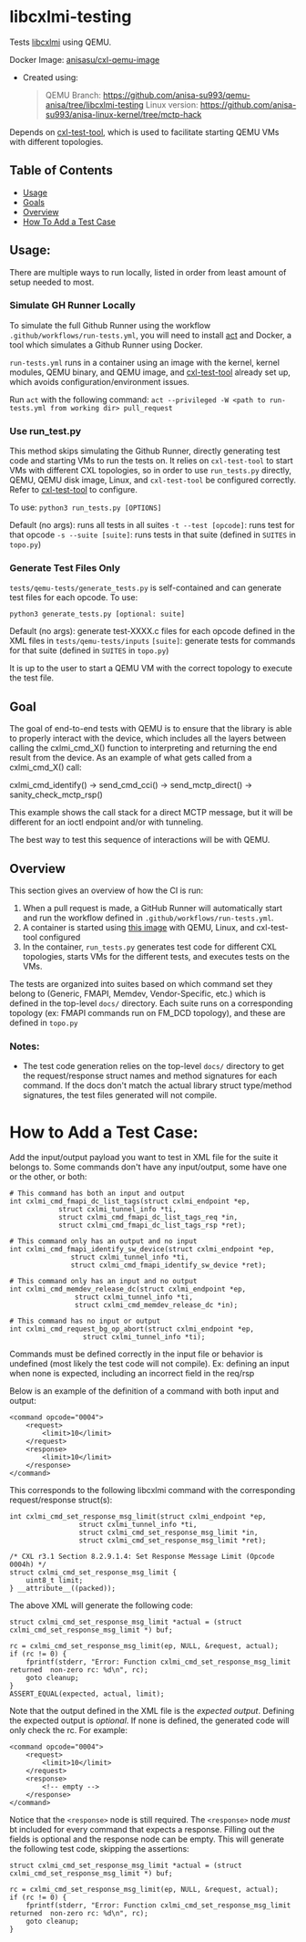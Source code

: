 # libcxlmi-testing
Tests [libcxlmi](https://github.com/computexpresslink/libcxlmi) using QEMU.

Docker Image: [anisasu/cxl-qemu-image](https://hub.docker.com/repository/docker/anisasu/cxl-qemu-image/general)
- Created using:
    > QEMU Branch: https://github.com/anisa-su993/qemu-anisa/tree/libcxlmi-testing
    > Linux version: https://github.com/anisa-su993/anisa-linux-kernel/tree/mctp-hack

Depends on [cxl-test-tool](https://github.com/moking/cxl-test-tool), which is used to facilitate starting QEMU VMs with different topologies.

## Table of Contents
- [Usage](#usage)
- [Goals](#goals)
- [Overview](#overview)
- [How To Add a Test Case](#how-to-add-a-test-case)

## Usage:
There are multiple ways to run locally, listed in order from least amount of setup needed to most.

### Simulate GH Runner Locally
To simulate the full Github Runner using the workflow `.github/workflows/run-tests.yml`,
you will need to install [act](https://github.com/nektos/act/releases) and Docker, a tool which simulates
a Github Runner using Docker.

`run-tests.yml` runs in a container using an image with the kernel, kernel modules, QEMU binary, and
QEMU image, and [cxl-test-tool](https://github.com/moking/cxl-test-tool) already set up, which avoids configuration/environment issues.

Run `act` with the following command:
`act --privileged -W <path to run-tests.yml from working dir> pull_request`

### Use run_test.py
This method skips simulating the Github Runner, directly generating test code and starting
VMs to run the tests on. It relies on `cxl-test-tool` to start VMs with different CXL topologies, so in order to use `run_tests.py` directly,
QEMU, QEMU disk image, Linux, and `cxl-test-tool` be configured correctly.
Refer to [cxl-test-tool](https://github.com/moking/cxl-test-tool) to configure.

To use:
`python3 run_tests.py [OPTIONS]`

Default (no args): runs all tests in all suites
`-t --test [opcode]`: runs test for that opcode
`-s --suite [suite]`: runs tests in that suite (defined in `SUITES` in `topo.py`)

### Generate Test Files Only
`tests/qemu-tests/generate_tests.py` is self-contained and can generate test files for each opcode. To use:

`python3 generate_tests.py [optional: suite]`

Default (no args): generate test-XXXX.c files for each opcode defined in the XML files in `tests/qemu-tests/inputs`
`[suite]`: generate tests for commands for that suite (defined in `SUITES` in `topo.py`)

It is up to the user to start a QEMU VM with the correct topology to execute the test file.

## Goal
The goal of end-to-end tests with QEMU is to ensure that the library is able to properly interact with the device, which includes all the layers between calling the cxlmi_cmd_X() function to interpreting and returning the end result from the device. As an example of what gets called from a cxlmi_cmd_X() call:

cxlmi_cmd_identify() → send_cmd_cci() → send_mctp_direct() → sanity_check_mctp_rsp()

This example shows the call stack for a direct MCTP message, but it will be different for an ioctl endpoint and/or with tunneling.

The best way to test this sequence of interactions will be with QEMU.

## Overview
This section gives an overview of how the CI is run:

1. When a pull request is made, a GitHub Runner will automatically start and run the workflow defined in `.github/workflows/run-tests.yml`.
2. A container is started using [this image](https://hub.docker.com/repository/docker/anisasu/cxl-qemu-image/general) with QEMU, Linux, and cxl-test-tool configured
3. In the container, `run_tests.py` generates test code for different CXL topologies, starts VMs for the different tests, and executes tests on the VMs.

The tests are organized into suites based on which command set they belong to (Generic, FMAPI, Memdev, Vendor-Specific, etc.) which is defined in the top-level `docs/` directory. Each suite runs on a corresponding topology (ex: FMAPI commands run on FM_DCD topology), and these are defined in `topo.py`

### Notes:
- The test code generation relies on the top-level `docs/` directory to get the request/response struct names and method signatures for each command. If the docs don't match the
actual library struct type/method signatures, the test files generated will not compile.

# How to Add a Test Case:
Add the input/output payload you want to test in XML file for the suite it belongs to. Some commands don't have any input/output, some have one or the other, or both:

```
# This command has both an input and output
int cxlmi_cmd_fmapi_dc_list_tags(struct cxlmi_endpoint *ep,
			struct cxlmi_tunnel_info *ti,
			struct cxlmi_cmd_fmapi_dc_list_tags_req *in,
			struct cxlmi_cmd_fmapi_dc_list_tags_rsp *ret);

# This command only has an output and no input
int cxlmi_cmd_fmapi_identify_sw_device(struct cxlmi_endpoint *ep,
		       struct cxlmi_tunnel_info *ti,
		       struct cxlmi_cmd_fmapi_identify_sw_device *ret);

# This command only has an input and no output
int cxlmi_cmd_memdev_release_dc(struct cxlmi_endpoint *ep,
				struct cxlmi_tunnel_info *ti,
				struct cxlmi_cmd_memdev_release_dc *in);

# This command has no input or output
int cxlmi_cmd_request_bg_op_abort(struct cxlmi_endpoint *ep,
				  struct cxlmi_tunnel_info *ti);
```

Commands must be defined correctly in the input file or behavior is undefined
(most likely the test code will not compile).
Ex: defining an input when none is expected, including an incorrect field in
the req/rsp

Below is an example of the definition of a command with both input and output:
```
<command opcode="0004">
    <request>
        <limit>10</limit>
    </request>
    <response>
        <limit>10</limit>
    </response>
</command>
```
This corresponds to the following libcxlmi command with the corresponding request/response struct(s):
```
int cxlmi_cmd_set_response_msg_limit(struct cxlmi_endpoint *ep,
			     struct cxlmi_tunnel_info *ti,
			     struct cxlmi_cmd_set_response_msg_limit *in,
			     struct cxlmi_cmd_set_response_msg_limit *ret);

/* CXL r3.1 Section 8.2.9.1.4: Set Response Message Limit (Opcode 0004h) */
struct cxlmi_cmd_set_response_msg_limit {
	uint8_t limit;
} __attribute__((packed));
```
The above XML will generate the following code:

```
struct cxlmi_cmd_set_response_msg_limit *actual = (struct cxlmi_cmd_set_response_msg_limit *) buf;

rc = cxlmi_cmd_set_response_msg_limit(ep, NULL, &request, actual);
if (rc != 0) {
    fprintf(stderr, "Error: Function cxlmi_cmd_set_response_msg_limit returned  non-zero rc: %d\n", rc);
    goto cleanup;
}
ASSERT_EQUAL(expected, actual, limit);
```
Note that the output defined in the XML file is the *expected output*. Defining the expected output is *optional*. If none is defined, the generated code will only check the rc. For example:

```
<command opcode="0004">
    <request>
        <limit>10</limit>
    </request>
    <response>
        <!-- empty -->
    </response>
</command>
```
Notice that the `<response>` node is still required. The `<response>` node *must*
bt included for every command that expects a response. Filling out the fields is
optional and the response node can be empty.
This will generate the following test code, skipping the assertions:
```
struct cxlmi_cmd_set_response_msg_limit *actual = (struct cxlmi_cmd_set_response_msg_limit *) buf;

rc = cxlmi_cmd_set_response_msg_limit(ep, NULL, &request, actual);
if (rc != 0) {
    fprintf(stderr, "Error: Function cxlmi_cmd_set_response_msg_limit returned  non-zero rc: %d\n", rc);
    goto cleanup;
}
```